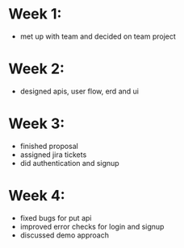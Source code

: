# Week 1:
* met up with team and decided on team project

# Week 2:
* designed apis, user flow, erd and ui

# Week 3:
* finished proposal
* assigned jira tickets
* did authentication and signup

# Week 4:
* fixed bugs for put api
* improved error checks for login and signup
* discussed demo approach